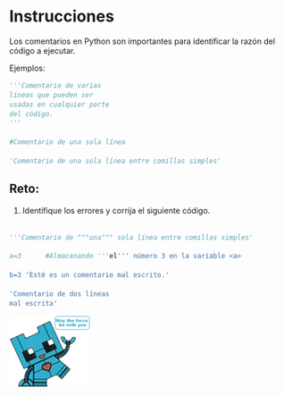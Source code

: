 # Instrucciones  

Los comentarios en Python son importantes para identificar la razón del código a ejecutar.

Ejemplos:
```python
'''Comentario de varias
líneas que pueden ser
usadas en cualquier parte
del código.
'''

#Comentario de una sola línea

'Comentario de una sola línea entre comillas simples'

```


  ## Reto:
  1. Identifique los errores y corrija el siguiente código.

```python
 
'''Comentario de """una""" sola línea entre comillas simples'

a=3      #Almacenando '''el''' número 3 en la variable <a>

b=3 'Esté es un comentario mal escrito.'

'Comentario de dos líneas
mal escrita'

```
![alt text](assets/tecsuxf.png)
  